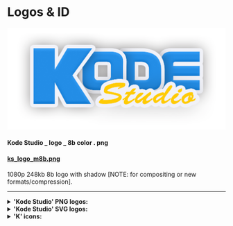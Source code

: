 # Logos & ID
![Kode Studio Logo](./Sondro/1080p/ks_logo_m8b.png)

#### Kode Studio _ logo _ 8b color . png  
#### <a href="./Sondro/1080p/ks_logo_m8b.png">ks_logo_m8b.png</a>
1080p 248kb 8b logo with shadow [NOTE: for compositing or new  formats/compression].

-----------------------------------

<details><summary><strong>'Kode Studio' PNG logos:<strong></summary>
<p>

!['Kode Studio' logo](./Sondro/1080p/compressed/ks_logo_m16b_ty.png)

#### Kode Studio _ logo _ 16b->8b color - tiny [compressed] . png  
#### <a href="./Sondro/1080p/compressed/ks_logo_m16b_ty.png">ks_logo_m16b_ty.png</a>
1080p 34kb 16b->8b compressed logo with shadow. 

-----------------------------------

!['Kode Studio' logo](./Sondro/1080p/compressed/ks_logo_m8b_ty.png)

#### Kode Studio _ logo _ 8b color - tiny [compressed] . png  
#### <a href="./Sondro/1080p/compressed/ks_logo_m8b_ty.png">ks_logo_m8b_ty.png</a>
1080p 44kb 8b compressed logo with shadow. 

-----------------------------------

!['Kode Studio' logo](./Sondro/1080p/compressed/ks_logo_8b_no_gradient_ty.png)

#### Kode Studio _ logo _ 8b color - no gradient tiny [compressed] . png  
#### <a href="./Sondro/1080p/compressed/ks_logo_8b_no_gradient_ty.png">ks_logo_8b_no_gradient_ty.png</a>
1080p 21kb 8b compressed no gradient logo. 

-----------------------------------

</p>
</details>

<details><summary><strong>'Kode Studio' SVG logos:<strong></summary>
<p>

!['Kode Studio' logo](./Sondro/1080p/compressed/ks_logo_8b_no_gradient.svg)

#### Kode Studio _ logo _ no _ gradient . svg  
#### <a href="./Sondro/1080p/compressed/ks_logo_8b_no_gradient.svg">ks_logo_8b_no_gradient.svg</a>
Scales (1080p+) 17kb SVG with no gradient. 

-----------------------------------

</p>
</details>


<details><summary><strong>'K' icons:</strong></summary>
<p>

![K](/Sondro/32px-/k-sh_256c_16px.png)

#### k - with shadow _ 256 colors _ 16px X 16px _ png  
#### <a href="./Sondro/32px-/k-sh_256c_16px.png">k-sh_256c_16px.png</a>
[Old] Web favorites, [old] tray icon. 

-----------------------------------

![K](/Sondro/32px-/k-sh_8b_16px.png)

#### k - with shadow _ 8-bit color _ 16px X 16px _ png  
#### <a href="./Sondro/32px-/k-sh_8b_16px.png">k-sh_8b_16px.png</a>
[old] Web favorites, [old] tray icon. 

-----------------------------------


![K](/Sondro/32px-/k-sh_8b_32px.png)

#### k - with shadow _ 8-bit color _ 32px X 32px _ png  
#### <a href="./Sondro/32px-/k-sh_8b_32px.png">k-sh_8b_32px.png</a>
Web favorites, tray icon. 

-----------------------------------
![K](/Sondro/512px-/k-sh_8b_192px_chrome.png)

#### k - with shadow _ 8-bit color _ 192px X 192px _ png
#### <a href="./Sondro/512px-/k-sh_8b_192px_chrome.png">k-sh_8b_192px_chrome.png</a>
Chrome browser favicon. 

-----------------------------------
![K](/Sondro/512px-/k-sh_8b_200px_github.png)

#### k - with shadow _ 8-bit color _ 200px X 200px _ png
#### <a href="./Sondro/512px-/k-sh_8b_200px_github.png">k-sh_8b_200px_github.png</a>
Github Kode main repo. 

-----------------------------------
![K](/Sondro/512px-/k-sh_8b_256px.png)

#### k - with shadow _ 8-bit color _ 256px X 256px _ png
#### <a href="./Sondro/512px-/k-sh_8b_256px.png">k-sh_8b_256px.png</a>
Hi res icon.

-----------------------------------
![K](/Sondro/1080p/k-sh_8b_416x407px.png)

#### k - with shadow _ 8-bit color _ 416px X 407px _ png
#### <a href="./Sondro/1080p/k-sh_8b_416x407px.png">k-sh_8b_416x407px.png</a>
1080p logo.

-----------------------------------

![K](/Sondro/512px-/k-sh_8b_512px.png)

#### k - with shadow _ 8-bit color _ 512px X 512px _ png
#### <a href="./Sondro/512px-/k-sh_8b_512px.png">k-sh_8b_512px.png</a>
Hi res icon, texture.

-----------------------------------

![K](/Sondro/1024px+/k-sh_8b_1024px.png)

#### k - with shadow _ 8-bit color _ 1024px X 1024px _ png
#### <a href="./Sondro/1024px+/k-sh_8b_1024px.png">k-sh_8b_1024px.png</a>
Hi res logo, Hi res Texture.

-----------------------------------

![K](/Sondro/1024px+/k-sh_8b_1973px.png)

#### k - with shadow _ 8-bit color _ 1973px X 1973px _ png
#### <a href="./Sondro/1024px+/k-sh_8b_1973px.png">k-sh_8b_1973px.png</a>
Print logo, ultra res texture.

-----------------------------------
</p>
</details>
